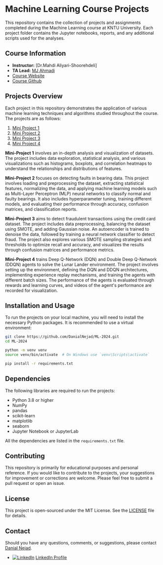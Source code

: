 # Machine Learning Course Projects

This repository contains the collection of projects and assignments completed during the Machine Learning course at KNTU University. Each project folder contains the Jupyter notebooks, reports, and any additional scripts used for the analyses.

## Course Information

- **Instructor:** [Dr.Mahdi Aliyari-Shoorehdeli]
- **TA Lead:** [MJ Ahmadi](https://github.com/MJAHMADEE)
- [Course Website](https://apac.ee.kntu.ac.ir/academic/courses/)
- [Course Github](https://github.com/MJAHMADEE/MachineLearning2024W)

## Projects Overview

Each project in this repository demonstrates the application of various machine learning techniques and algorithms studied throughout the course. The projects are as follows:

1. [Mini Project 1](#mini-project-1)
2. [Mini Project 2](#mini-project-2)
3. [Mini Project 3](#mini-project-3)
4. [Mini Project 4](#mini-project-4)


**Mini-Project 1** involves an in-depth analysis and visualization of datasets. The project includes data exploration, statistical analysis, and various visualizations such as histograms, boxplots, and correlation heatmaps to understand the relationships and distributions of features.

**Mini-Project 2** focuses on detecting faults in bearing data. This project involves loading and preprocessing the dataset, extracting statistical features, normalizing the data, and applying machine learning models such as Multi-Layer Perceptron (MLP) neural networks to classify normal and faulty bearings. It also includes hyperparameter tuning, training different models, and evaluating their performance through accuracy, confusion matrices, and classification reports.

**Mini-Project 3** aims to detect fraudulent transactions using the credit card dataset. The project includes data preprocessing, balancing the dataset using SMOTE, and adding Gaussian noise. An autoencoder is trained to denoise the data, followed by training a neural network classifier to detect fraud. The project also explores various SMOTE sampling strategies and thresholds to optimize recall and accuracy, and visualizes the results through confusion matrices and performance metrics.

**Mini-Project 4** trains Deep Q-Network (DQN) and Double Deep Q-Network (DDQN) agents to solve the Lunar Lander environment. The project involves setting up the environment, defining the DQN and DDQN architectures, implementing experience replay mechanisms, and training the agents with different batch sizes. The performance of the agents is evaluated through rewards and learning curves, and videos of the agent's performance are recorded for visualization.

## Installation and Usage

To run the projects on your local machine, you will need to install the necessary Python packages. It is recommended to use a virtual environment:

```bash
git clone https://github.com/DanialNejad/ML-2024.git
cd ML-2024

python -m venv venv
source venv/bin/activate  # On Windows use `venv\Scripts\activate`

pip install -r requirements.txt
```
## Dependencies

The following libraries are required to run the projects:

- Python 3.8 or higher
- NumPy
- pandas
- scikit-learn
- matplotlib
- seaborn
- Jupyter Notebook or JupyterLab

All the dependencies are listed in the `requirements.txt` file.

## Contributing

This repository is primarily for educational purposes and personal reference. If you would like to contribute to the projects, your suggestions for improvement or corrections are welcome. Please feel free to submit a pull request or open an issue.

## License

This project is open-sourced under the MIT License. See the [LICENSE](LICENSE) file for details.

## Contact

Should you have any questions, comments, or suggestions, please contact [Danial Nejad](danialabdollahinejad@gmail.com).
- [![LinkedIn][1.1]][1] [LinkedIn Profile](https://www.linkedin.com/in/danial-abdollahi-nejad-883614156)


<!-- Icons -->

[1.1]: https://i.stack.imgur.com/gVE0j.png (linkedin icon without padding)


<!-- Links to your social media accounts -->

[1]: https://www.linkedin.com/in/danial-abdollahi-nejad-883614156
